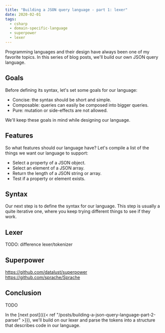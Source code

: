 ```yaml
---
title: "Building a JSON query language - part 1: lexer"
date: 2020-02-01
tags:
  - csharp
  - domain-specific-language
  - superpower
  - lexer
---
```


Programming languages and their design have always been one of my favorite topics. In this series of blog posts, we'll build our own JSON query language.

## Goals

Before defining its syntax, let's set some goals for our language:

- Concise: the syntax should be short and simple.
- Composable: queries can easily be composed into bigger queries.
- Pure: mutation or side-effects are not allowed.

We'll keep these goals in mind while designing our language.

## Features

So what features should our language have? Let's compile a list of the things we want our language to support:

- Select a property of a JSON object.
- Select an element of a JSON array.
- Return the length of a JSON string or array.
- Test if a property or element exists.

## Syntax

Our next step is to define the syntax for our language. This step is usually a quite iterative one, where you keep trying different things to see if they work.

## Lexer

TODO: difference lexer/tokenizer

## Superpower

https://github.com/datalust/superpower
https://github.com/sprache/Sprache

## Conclusion

TODO

In the [next post]({{< ref "/posts/building-a-json-query-language-part-2-parser" >}}), we'll build on our lexer and parse the tokens into a structure that describes code in our language.
